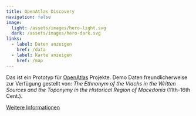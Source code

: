 ```yaml
---
title: OpenAtlas Discovery
navigation: false
image:
  light: /assets/images/hero-light.svg
  dark: /assets/images/hero-dark.svg
links:
  - label: Daten anzeigen
    href: /data
  - label: Karte anzeigen
    href: /map
---
```


Das ist ein Prototyp für [OpenAtlas](https://openatlas.eu) Projekte. Demo Daten freundlicherweise
zur Verfügung gestellt von: _The Ethnonym of the Vlachs in the Written Sources and the Toponymy in
the Historical Region of Macedonia_ (11th-16th Cent.).

[Weitere Informationen](http://dpp.oeaw.ac.at/index.php?seite=CaseStudies&submenu=skopje)
